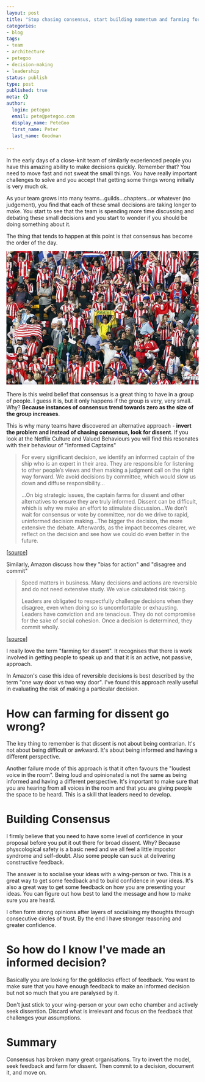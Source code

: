 ```yaml
---
layout: post
title: "Stop chasing consensus, start building momentum and farming for dissent"
categories:
- blog
tags:
- team
- architecture
- petegoo
- decision-making
- leadership
status: publish
type: post
published: true
meta: {}
author:
  login: petegoo
  email: pete@petegoo.com
  display_name: PeteGoo
  first_name: Peter
  last_name: Goodman

---
```


In the early days of a close-knit team of similarly experienced people you have this amazing ability to make decisions quickly. Remember that? You need to move fast and not sweat the small things. You have really important challenges to solve and you accept that getting some things wrong initially is very much ok.

As your team grows into many teams...guilds...chapters...or whatever (no judgement), you find that each of these small decisions are taking longer to make. You start to see that the team is spending more time discussing and debating these small decisions and you start to wonder if you should be doing something about it.

The thing that tends to happen at this point is that consensus has become the order of the day.

![consensus](/images/2023/football-odd-one-out.jpg)

There is this weird belief that consensus is a great thing to have in a group of people. I guess it is, but it only happens if the group is very, very small. Why? **Because instances of consensus trend towards zero as the size of the group increases**. 

This is why many teams have discovered an alternative approach - **invert the problem and instead of chasing consensus, look for dissent**. If you look at the Netflix Culture and Valued Behaviours you will find this resonates with their behaviour of "Informed Captains"

>  For every significant decision, we identify an informed captain of the ship who is an expert in their area. They are responsible for listening to other people’s views and then making a judgment call on the right way forward. We avoid decisions by committee, which would slow us down and diffuse responsibility...
>
>  ...On big strategic issues, the captain farms for dissent and other alternatives to ensure they are truly informed. Dissent can be difficult, which is why we make an effort to stimulate discussion...We don’t wait for consensus or vote by committee, nor do we drive to rapid, uninformed decision making...The bigger the decision, the more extensive the debate. Afterwards, as the impact becomes clearer, we reflect on the decision and see how we could do even better in the future.

[[source](https://jobs.netflix.com/culture)]

Similarly, Amazon discuss how they "bias for action" and "disagree and commit"

> Speed matters in business. Many decisions and actions are reversible and do not need extensive study. We value calculated risk taking.
>
> Leaders are obligated to respectfully challenge decisions when they disagree, even when doing so is uncomfortable or exhausting. Leaders have conviction and are tenacious. They do not compromise for the sake of social cohesion. Once a decision is determined, they commit wholly.

[[source](https://www.amazon.jobs/content/en/our-workplace/leadership-principles)]

I really love the term "farming for dissent". It recognises that there is work involved in getting people to speak up and that it is an active, not passive, approach.

In Amazon's case this idea of reversible decisions is best described by the term "one way door vs two way door". I've found this approach really useful in evaluating the risk of making a particular decision.

# How can farming for dissent go wrong?
The key thing to remember is that dissent is not about being contrarian. It's not about being difficult or awkward. It's about being informed and having a different perspective.

Another failure mode of this approach is that it often favours the "loudest voice in the room". Being loud and opinionated is not the same as being informed and having a different perspective. It's important to make sure that you are hearing from all voices in the room and that you are giving people the space to be heard. This is a skill that leaders need to develop.

# Building Consensus
I firmly believe that you need to have some level of confidence in your proposal before you put it out there for broad dissent. Why? Because physcological safety is a basic need and we all feel a little impostor syndrome and self-doubt. Also some people can suck at delivering constructive feedback.

The answer is to socialise your ideas with a wing-person or two. This is a great way to get some feedback and to build confidence in your ideas. It's also a great way to get some feedback on how you are presenting your ideas. You can figure out how best to land the message and how to make sure you are heard.

I often form strong opinions after layers of socialising my thoughts through consecutive circles of trust. By the end I have stronger reasoning and greater confidence.

# So how do I know I've made an informed decision?
Basically you are looking for the goldilocks effect of feedback. You want to make sure that you have enough feedback to make an informed decision but not so much that you are paralysed by it. 

Don't just stick to your wing-person or your own echo chamber and actively seek dissention. Discard what is irrelevant and focus on the feedback that challenges your assumptions.

# Summary
Consensus has broken many great organisations. Try to invert the model, seek feedback and farm for dissent. Then commit to a decision, document it, and move on. 
